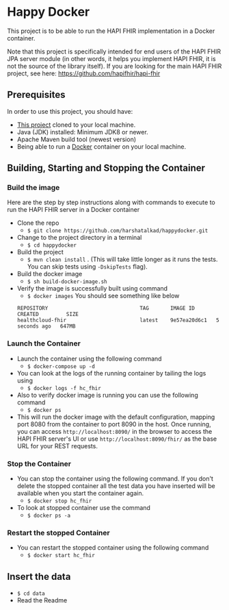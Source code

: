 # Happy Docker 

This project is to be able to run the HAPI FHIR implementation in a Docker container.

Note that this project is specifically intended for end users of the HAPI FHIR JPA server module (in other words, it helps you implement HAPI FHIR, it is not the source of the library itself). If you are looking for the main HAPI FHIR project, see here: https://github.com/hapifhir/hapi-fhir


## Prerequisites

In order to use this project, you should have:

- [This project](https://github.com/harshatalkad/happydocker/tree/hackathon2021) cloned to your local machine.
- Java (JDK) installed: Minimum JDK8 or newer.
- Apache Maven build tool (newest version)
- Being able to run a [Docker](https://docs.docker.com/get-docker/) container on your local machine.


## Building, Starting and Stopping the Container


### Build the image

Here are the step by step instructions along with commands to execute to run the HAPI FHIR server in a Docker container

- Clone the repo 
	- `$ git clone https://github.com/harshatalkad/happydocker.git`
- Change to the project directory in a terminal
	- `$ cd happydocker`
- Build the project 
	- `$ mvn clean install` . (This will take little longer as it runs the tests. You can skip tests using `-DskipTests` flag).
- Build the docker image
	- `$ sh build-docker-image.sh`
- Verify the image is successfully built using command
	- `$ docker images`
	You should see something like below
	```
	REPOSITORY                              TAG       IMAGE ID       CREATED         SIZE
    healthcloud-fhir                        latest    9e57ea20d6c1   5 seconds ago   647MB
	```
	
	
### Launch the Container	
- Launch the container using the following command
	- `$ docker-compose up -d`
- You can look at the logs of the running container by tailing the logs using
	- `$ docker logs -f hc_fhir`
- Also to verify docker image is running you can use the following command
	- `$ docker ps`
- This will run the docker image with the default configuration, mapping port 8080 from the container to port 8090 in the host. Once running, you can access `http://localhost:8090/` in the browser to access the HAPI FHIR server's UI or use `http://localhost:8090/fhir/` as the base URL for your REST requests.
	

### Stop the Container
- You can stop the container using the following command. If you don't delete the stopped container all the test data you have inserted will be available when you start the container again. 
	- `$ docker stop hc_fhir`
- To look at stopped container use the command
	- `$ docker ps -a`
	
### Restart the stopped Container
- You can restart the stopped container using the following command
	- `$ docker start hc_fhir`


## Insert the data
- `$ cd data`
- Read the Readme




